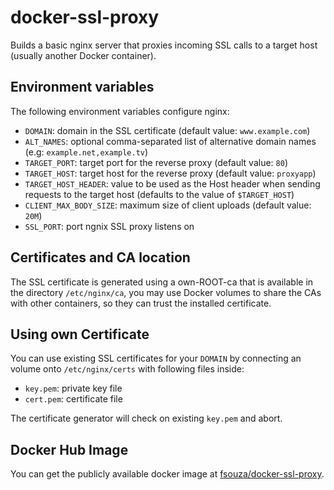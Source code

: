 # docker-ssl-proxy

Builds a basic nginx server that proxies incoming SSL calls to a target host
(usually another Docker container).

## Environment variables

The following environment variables configure nginx:

- ``DOMAIN``: domain in the SSL certificate (default value: ``www.example.com``)
- ``ALT_NAMES``: optional comma-separated list of alternative domain names (e.g: ``example.net,example.tv``)
- ``TARGET_PORT``: target port for the reverse proxy (default value: ``80``)
- ``TARGET_HOST``: target host for the reverse proxy (default value: ``proxyapp``)
- ``TARGET_HOST_HEADER``: value to be used as the Host header when sending
  requests to the target host (defaults to the value of ``$TARGET_HOST``)
- ``CLIENT_MAX_BODY_SIZE``: maximum size of client uploads (default value: ``20M``)
- ``SSL_PORT``: port ngnix SSL proxy listens on

## Certificates and CA location

The SSL certificate is generated using a own-ROOT-ca that is available in the
directory ``/etc/nginx/ca``, you may use Docker volumes to share the CAs with
other containers, so they can trust the installed certificate.

## Using own Certificate

You can use existing SSL certificates for your ``DOMAIN``
by connecting an volume onto ``/etc/nginx/certs`` with following files inside:

- ``key.pem``: private key file
- ``cert.pem``: certificate file

The certificate generator will check on existing ``key.pem`` and abort.

## Docker Hub Image

You can get the publicly available docker image at
[fsouza/docker-ssl-proxy](https://registry.hub.docker.com/r/fsouza/docker-ssl-proxy/).
